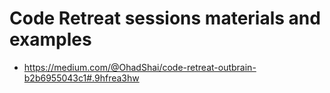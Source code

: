 # Code Retreat sessions materials and examples

* https://medium.com/@OhadShai/code-retreat-outbrain-b2b6955043c1#.9hfrea3hw
